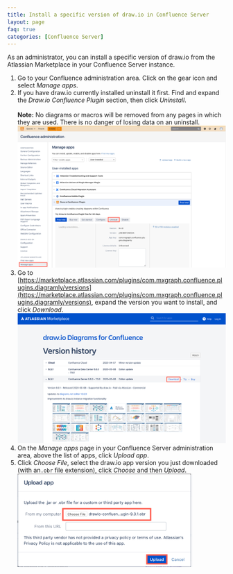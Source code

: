 ```yaml
---
title: Install a specific version of draw.io in Confluence Server
layout: page
faq: true
categories: [Confluence Server]
---
```


As an administrator, you can install a specific version of draw.io from the Atlassian Marketplace in your Confluence Server instance.

1. Go to your Confluence administration area. Click on the gear icon and select _Manage apps_.
2. If you have draw.io currently installed uninstall it first. Find and expand the _Draw.io Confluence Plugin_ section, then click _Uninstall_.  
<br />**Note:** No diagrams or macros will be removed from any pages in which they are used. There is no danger of losing data on an uninstall.
<br /><img src="/assets/img/blog/uninstall-drawio-confluence-server.png" width="600" alt="Uninstall the draw.io app from Confluence Server">
3. Go to [https://marketplace.atlassian.com/plugins/com.mxgraph.confluence.plugins.diagramly/versions](https://marketplace.atlassian.com/plugins/com.mxgraph.confluence.plugins.diagramly/versions), expand the version you want to install, and click _Download_.
<br /><img src="/assets/img/blog/download-drawio-version-atlassian-marketplace.png" width="600" alt="Download the version of the draw.io app that you want to install from the Atlassian Marketplace">
4. On the _Manage apps_ page in your Confluence Server administration area, above the list of apps, click _Upload app_.
5. Click _Choose File_, select the draw.io app version you just downloaded (with an``.obr`` file extension), click _Choose_ and then _Upload_.
<br /><img src="/assets/img/blog/upload-drawio-version-confluence-server.png" width="400" alt="Choose the .obr file you just downloaded to upload to your Confluence Server instance">
